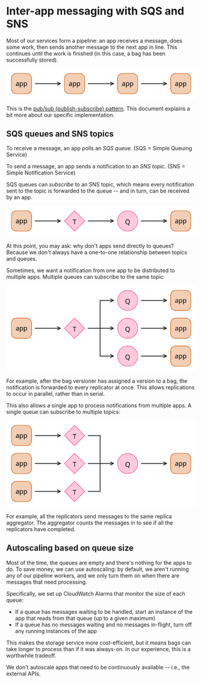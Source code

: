 # Inter-app messaging with SQS and SNS

Most of our services form a pipeline: an app receives a message, does some work, then sends another message to the next app in line.
This continues until the work is finished (in this case, a bag has been successfully stored).

<img src="../images/messaging_pipeline.svg">

This is the [pub/sub (publish-subscribe) pattern](https://en.wikipedia.org/wiki/Publish%E2%80%93subscribe_pattern).
This document explains a bit more about our specific implementation.



## SQS queues and SNS topics

To receive a message, an app polls an *SQS queue*. (SQS = Simple Queuing Service)

To send a message, an app sends a notification to an *SNS topic*. (SNS = Simple Notification Service)

SQS queues can *subscribe* to an SNS topic, which means every notification sent to the topic is forwarded to the queue -- and in turn, can be received by an app.

<img src="../images/messaging_one_to_one.svg">

At this point, you may ask: why don't apps send directly to queues?
Because we don't always have a one-to-one relationship between topics and queues.

Sometimes, we want a notification from one app to be distributed to multiple apps.
Multiple queues can subscribe to the same topic:

<img src="../images/messaging_one_to_many.svg">

For example, after the bag versioner has assigned a version to a bag, the notification is forwarded to every replicator at once.
This allows replications to occur in parallel, rather than in serial.

This also allows a single app to process notifications from multiple apps.
A single queue can subscribe to multiple topics:

<img src="../images/messaging_many_to_one.svg">

For example, all the replicators send messages to the same replica aggregator.
The aggregator counts the messages in to see if all the replicators have completed.



## Autoscaling based on queue size

Most of the time, the queues are empty and there's nothing for the apps to do.
To save money, we can use autoscaling: by default, we aren't running any of our pipeline workers, and we only turn them on when there are messages that need processing.

Specifically, we set up CloudWatch Alarms that monitor the size of each queue:

-   If a queue has messages waiting to be handled, start an instance of the app that reads from that queue (up to a given maximum)
-   If a queue has no messages waiting and no messages in-flight, turn off any running instances of the app

This makes the storage service more cost-efficient, but it means bags can take longer to process than if it was always-on.
In our experience, this is a worthwhile tradeoff.

We don't autoscale apps that need to be continuously available -- i.e., the external APIs.
